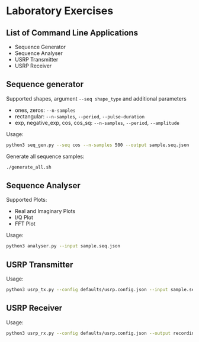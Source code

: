 # Laboratory Exercises

## List of Command Line Applications
* Sequence Generator
* Sequence Analyser 
* USRP Transmitter 
* USRP Receiver 

## Sequence generator
Supported shapes, argument `--seq shape_type` and additional parameters
* ones, zeros: `--n-samples`
* rectangular: `--n-samples`, `--period`, `--pulse-duration`
* exp, negative_exp, cos, cos_sq: `--n-samples`, `--period`, `--amplitude`

Usage:
```bash
python3 seq_gen.py --seq cos --n-samples 500 --output sample.seq.json
```

Generate all sequence samples:
```bash
./generate_all.sh
```

## Sequence Analyser
Supported Plots: 
* Real and Imaginary Plots
* I/Q Plot
* FFT Plot

Usage:
```bash
python3 analyser.py --input sample.seq.json
```

## USRP Transmitter
Usage:
```bash
python3 usrp_tx.py --config defaults/usrp.config.json --input sample.seq.json
```

## USRP Receiver
Usage:
```bash
python3 usrp_rx.py --config defaults/usrp.config.json --output recording.seq.json
```
